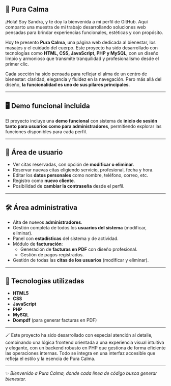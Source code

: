 ## 🌿 Pura Calma

¡Hola! Soy Sandra, y te doy la bienvenida a mi perfil de GitHub. Aquí comparto una muestra de mi trabajo desarrollando soluciones web pensadas para brindar experiencias funcionales, estéticas y con propósito. 

Hoy te presento **Pura Calma**, una página web dedicada al bienestar, los masajes y el cuidado del cuerpo. Este proyecto ha sido desarrollado con tecnologías como **HTML, CSS, JavaScript, PHP y MySQL**, con un diseño limpio y armonioso que transmite tranquilidad y profesionalismo desde el primer clic.

Cada sección ha sido pensada para reflejar el alma de un centro de bienestar: claridad, elegancia y fluidez en la navegación. Pero más allá del diseño, **la funcionalidad es uno de sus pilares principales**.

---

## 🖥️ Demo funcional incluida

El proyecto incluye una **demo funcional** con sistema de **inicio de sesión tanto para usuarios como para administradores**, permitiendo explorar las funciones disponibles para cada perfil.

---

## 👤 Área de usuario

- Ver citas reservadas, con opción de **modificar o eliminar**.
- Reservar nuevas citas eligiendo servicio, profesional, fecha y hora.
- Editar los **datos personales** como nombre, teléfono, correo, etc.
- Registro como **nuevo cliente**.
- Posibilidad de **cambiar la contraseña** desde el perfil.

---

## 🛠️ Área administrativa

- Alta de nuevos **administradores**.
- Gestión completa de todos los **usuarios del sistema** (modificar, eliminar).
- Panel con **estadísticas** del sistema y de actividad.
- Módulo de **facturación**:
  - Generación de **facturas en PDF** con diseño profesional.
  - Gestión de pagos registrados.
- Gestión de todas las **citas de los usuarios** (modificar y eliminar).

---

 ## 🧩 Tecnologías utilizadas 

- **HTML5**
- **CSS**
- **JavaScript**
- **PHP**
- **MySQL**
- **Dompdf** (para generar facturas en PDF)

---

🪄 Este proyecto ha sido desarrollado con especial atención al detalle, combinando una lógica frontend orientada a una experiencia visual intuitiva y elegante, con un backend robusto en PHP que gestiona de forma eficiente las operaciones internas. Todo se integra en una interfaz accesible que refleja el estilo y la esencia de Pura Calma.

---

✨ *Bienvenido a Pura Calma, donde cada línea de código busca generar bienestar.*

